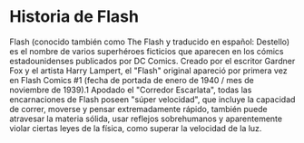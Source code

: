 # Historia de Flash


Flash (conocido también como The Flash y traducido en español: Destello) es el nombre de varios superhéroes ficticios 
que aparecen en los cómics estadounidenses publicados por DC Comics. Creado por el escritor Gardner Fox y el artista 
Harry Lampert, el "Flash" original apareció por primera vez en Flash Comics #1 (fecha de portada de enero de 1940 / mes
de noviembre de 1939).1​ Apodado el "Corredor Escarlata", todas las encarnaciones de Flash poseen "súper velocidad", que 
incluye la capacidad de correr, moverse y pensar extremadamente rápido, también puede atravesar la materia sólida, usar 
reflejos sobrehumanos y aparentemente violar ciertas leyes de la física, como superar la velocidad de la luz.

